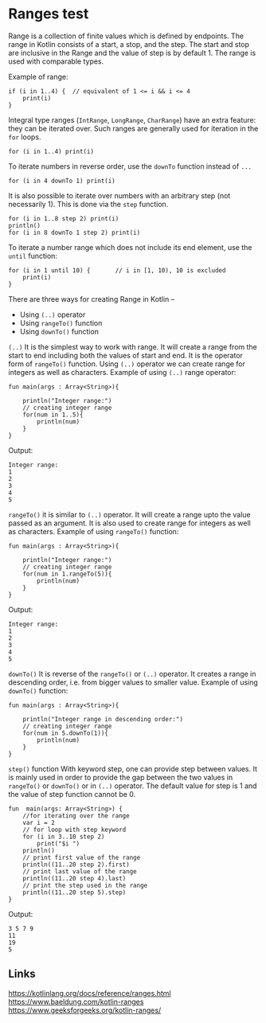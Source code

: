 # Ranges test
Range is a collection of finite values which is defined by endpoints. The range in Kotlin consists of a start, a stop, and the step. The start and stop are inclusive in the Range and the value of step is by default 1. The range is used with comparable types. 

Example of range: 
```
if (i in 1..4) {  // equivalent of 1 <= i && i <= 4
    print(i)
}
```

Integral type ranges (`IntRange`, `LongRange`, `CharRange`) have an extra feature: they can be iterated over. Such ranges are generally used for iteration in the `for` loops.

```
for (i in 1..4) print(i)
```

To iterate numbers in reverse order, use the `downTo` function instead of `...`
```
for (i in 4 downTo 1) print(i)
```

It is also possible to iterate over numbers with an arbitrary step (not necessarily 1). This is done via the `step` function.
```
for (i in 1..8 step 2) print(i)
println()
for (i in 8 downTo 1 step 2) print(i)
```

To iterate a number range which does not include its end element, use the `until` function:
```
for (i in 1 until 10) {       // i in [1, 10), 10 is excluded
    print(i)
}
```

There are three ways for creating Range in Kotlin –
- Using `(..)` operator
- Using `rangeTo()` function
- Using `downTo()` function

`(..)` It is the simplest way to work with range. It will create a range from the start to end including both the values of start and end. It is the operator form of `rangeTo()` function. Using `(..)` operator we can create range for integers as well as characters. Example of using `(..)` range operator:
```
fun main(args : Array<String>){ 
  
    println("Integer range:") 
    // creating integer range  
    for(num in 1..5){ 
        println(num) 
    } 
} 
```

Output:
```
Integer range:
1
2
3
4
5
```
`rangeTo()` it is similar to `(..)` operator. It will create a range upto the value passed as an argument. It is also used to create range for integers as well as characters. Example of using `rangeTo()` function:

```
fun main(args : Array<String>){ 
  
    println("Integer range:") 
    // creating integer range  
    for(num in 1.rangeTo(5)){ 
        println(num) 
    } 
} 
```

Output:
```
Integer range:
1
2
3
4
5
```

`downTo()` It is reverse of the `rangeTo()` or `(..)` operator. It creates a range in descending order, i.e. from bigger values to smaller value. Example of using `downTo()` function:
```
fun main(args : Array<String>){ 
  
    println("Integer range in descending order:") 
    // creating integer range 
    for(num in 5.downTo(1)){ 
        println(num) 
    } 
} 
```

`step()` function 
With keyword step, one can provide step between values. It is mainly used in order to provide the gap between the two values in `rangeTo()` or `downTo()` or in `(..)` operator. The default value for step is 1 and the value of step function cannot be 0.

```
fun  main(args: Array<String>) { 
    //for iterating over the range 
    var i = 2
    // for loop with step keyword 
    for (i in 3..10 step 2)  
        print("$i ")  
    println() 
    // print first value of the range 
    println((11..20 step 2).first)  
    // print last value of the range 
    println((11..20 step 4).last)   
    // print the step used in the range 
    println((11..20 step 5).step)   
} 
```

Output:
```
3 5 7 9 
11
19
5
```

## Links
https://kotlinlang.org/docs/reference/ranges.html  
https://www.baeldung.com/kotlin-ranges  
https://www.geeksforgeeks.org/kotlin-ranges/  
